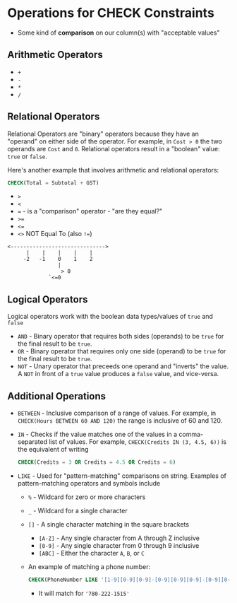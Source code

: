 # Operations for CHECK Constraints

- Some kind of **comparison** on our column(s) with "acceptable values"

## Arithmetic Operators

- `+`
- `-`
- `*`
- `/`

## Relational Operators

Relational Operators are "binary" operators because they have an "operand" on either side of the operator. For example, in `Cost > 0` the two operands are `Cost` and `0`. Relational operators result in a "boolean" value: `true` or `false`.

Here's another example that involves arithmetic and relational operators:

```sql
CHECK(Total = Subtotal + GST)
```

- `>`
- `<`
- `=` - is a "comparison" operator - "are they equal?"
- `>=`
- `<=`
- `<>` NOT Equal To (also `!=`)

```
<------------------------------>
      |    |    |    |    |
     -2   -1    0    1    2
                |
                 > 0
             `<=0
```

## Logical Operators

Logical operators work with the boolean data types/values of `true` and `false`

- `AND` - Binary operator that requires both sides (operands) to be `true` for the final result to be `true`.
- `OR` - Binary operator that requires only one side (operand) to be `true` for the final result to be `true`.
- `NOT` - Unary operator that preceeds one operand and "inverts" the value. A `NOT` in front of a `true` value produces a `false` value, and vice-versa.

## Additional Operations

- `BETWEEN` - Inclusive comparison of a range of values. For example, in `CHECK(Hours BETWEEN 60 AND 120)` the range is inclusive of 60 and 120.
- `IN` - Checks if the value matches one of the values in a comma-separated list of values. For example, `CHECK(Credits IN (3, 4.5, 6))` is the equivalent of writing

  ```sql
  CHECK(Credits = 3 OR Credits = 4.5 OR Credits = 6)
  ```

- `LIKE` - Used for "pattern-matching" comparisons on string. Examples of pattern-matching operators and symbols include
  - `%` - Wildcard for zero or more characters
  - `_` - Wildcard for a single character
  - `[]` - A single character matching in the square brackets
    - `[A-Z]` - Any single character from A through Z inclusive
    - `[0-9]` - Any single character from 0 through 9 inclusive
    - `[ABC]` - Either the character `A`, `B`, or `C`
  - An example of matching a phone number:
    ```sql
    CHECK(PhoneNumber LIKE '[1-9][0-9][0-9]-[0-9][0-9][0-9]-[0-9][0-9][0-9][0-9]')`
    ```

    - It will match for `'780-222-1515'`
